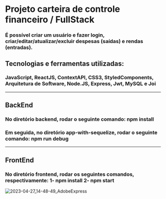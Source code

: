 # Projeto carteira de controle financeiro /  FullStack

### É possível criar um usuário e fazer login, criar/editar/atualizar/excluir despesas (saídas) e rendas (entradas).

## Tecnologias e ferramentas utilizadas:

### JavaScript, ReactJS, ContextAPI, CSS3, StyledComponents, Arquitetura de Software, Node.JS, Express, Jwt, MySQL e Joi

------------------------------------------------------------------------------------------------------------------------------

## BackEnd
### No diretório backend, rodar o seguinte comando: npm install
### Em seguida, no diretório app-with-sequelize, rodar o seguinte comando: npm run debug
------------------------------------------------------------------------------------------------------------------------------
## FrontEnd
### No diretório frontend, rodar os seguintes comandos, respectivamente: 1- npm install  2- npm start


![2023-04-27_14-48-49_AdobeExpress](https://user-images.githubusercontent.com/91351391/234967313-82557063-d784-471e-9c26-e3ca4bba874f.gif)
